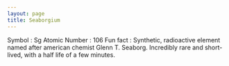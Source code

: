 ```yaml
---
layout: page
title: Seaborgium
---
```


Symbol : Sg
Atomic Number : 106
Fun fact : Synthetic, radioactive element named after american chemist Glenn T. Seaborg. Incredibly rare and short-lived, with a half life of a few minutes. 
